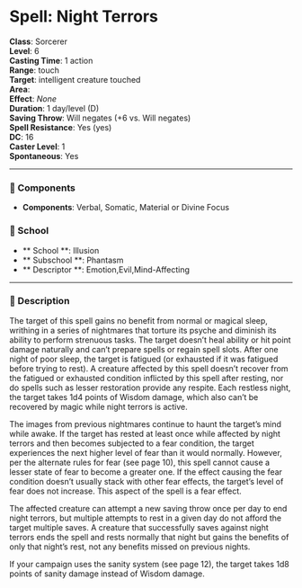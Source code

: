 
# Spell: Night Terrors
**Class**: Sorcerer  
**Level**: 6  
**Casting Time**: 1 action  
**Range**: touch  
**Target**: intelligent creature touched  
**Area**:   
**Effect**: _None_  
**Duration**: 1 day/level (D)  
**Saving Throw**: Will negates (+6 vs. Will negates)  
**Spell Resistance**: Yes (yes)  
**DC**: 16  
**Caster Level**: 1  
**Spontaneous**: Yes

---

### 🔮 Components
- **Components**: Verbal, Somatic, Material or Divine Focus

### 🏫 School
- ** School **: Illusion
- ** Subschool **: Phantasm
- ** Descriptor **: Emotion,Evil,Mind-Affecting
---

### 📜 Description
The target of this spell gains no benefit from normal or magical sleep, writhing in a series of nightmares that torture its psyche and diminish its ability to perform strenuous tasks. The target doesn’t heal ability or hit point damage naturally and can’t prepare spells or regain spell slots. After one night of poor sleep, the target is fatigued (or exhausted if it was fatigued before trying to rest). A creature affected by this spell doesn’t recover from the fatigued or exhausted condition inflicted by this spell after resting, nor do spells such as lesser restoration provide any respite. Each restless night, the target takes 1d4 points of Wisdom damage, which also can’t be recovered by magic while night terrors is active.

The images from previous nightmares continue to haunt the target’s mind while awake. If the target has rested at least once while affected by night terrors and then becomes subjected to a fear condition, the target experiences the next higher level of fear than it would normally. However, per the alternate rules for fear (see page 10), this spell cannot cause a lesser state of fear to become a greater one. If the effect causing the fear condition doesn’t usually stack with other fear effects, the target’s level of fear does not increase. This aspect of the spell is a fear effect.

The affected creature can attempt a new saving throw once per day to end night terrors, but multiple attempts to rest in a given day do not afford the target multiple saves. A creature that successfully saves against night terrors ends the spell and rests normally that night but gains the benefits of only that night’s rest, not any benefits missed on previous nights.

If your campaign uses the sanity system (see page 12), the target takes 1d8 points of sanity damage instead of Wisdom damage.
